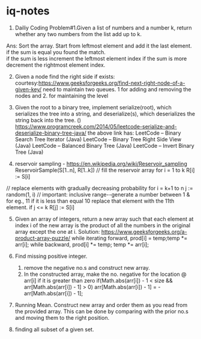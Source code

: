 # iq-notes

1. Dailiy Coding Problem#1.Given a list of numbers and a number k, return whether any two numbers from the list add up to k.

Ans: Sort the array. Start from leftmost element and add it the last element.
      if the sum is equal you found the match.  
      if the sum is less increment the leftmost element index
      if the sum is more decrement the rightmost element index.

2. Given a node find the right side if exists: courtesy:https://www.geeksforgeeks.org/find-next-right-node-of-a-given-key/
      need to maintain two queues. 1 for adding and removing the nodes and 2. for maintaining the level

3. Given the root to a binary tree, implement serialize(root), which serializes the tree into a string, and deserialize(s), which deserializes the string back into the tree. ()
https://www.programcreek.com/2014/05/leetcode-serialize-and-deserialize-binary-tree-java/
the above link has:
LeetCode – Binary Search Tree Iterator (Java)
LeetCode – Binary Tree Right Side View (Java)
LeetCode – Balanced Binary Tree (Java)
LeetCode – Invert Binary Tree (Java)

4. reservoir sampling - https://en.wikipedia.org/wiki/Reservoir_sampling
ReservoirSample(S[1..n], R[1..k])
  // fill the reservoir array
  for i = 1 to k
      R[i] := S[i]

  // replace elements with gradually decreasing probability
  for i = k+1 to n
    j := random(1, i)   // important: inclusive range--generate a number between 1 & for eg., 11 if it is less than equal 10 replace that element with the 11th element.
    if j <= k
        R[j] := S[i]

5. Given an array of integers, return a new array such that each element at index i of the new array is the product of all the numbers in the original array except the one at i.
Solution: https://www.geeksforgeeks.org/a-product-array-puzzle/
    while iterating forward,  prod[i] = temp;temp *= arr[i]; while backward, prod[i] *= temp; temp *= arr[i];
    
6. Find missing positive integer.
      1. remove the negative no.s and construct new array.
      2. In the constructed array, make the no. negative for the location @ arr[i] if it is greater than zero
      if(Math.abs(arr[i]) - 1 < size && arr[Math.abs(arr[i]) - 1] > 0)
          arr[Math.abs(arr[i]) - 1] = -arr[Math.abs(arr[i]) - 1];



7. Running Mean.
      Construct new array and order them as you read from the provided array.  This can be done by comparing with the prior no.s and moving them to the right position.

8. finding all subset of a given set.

